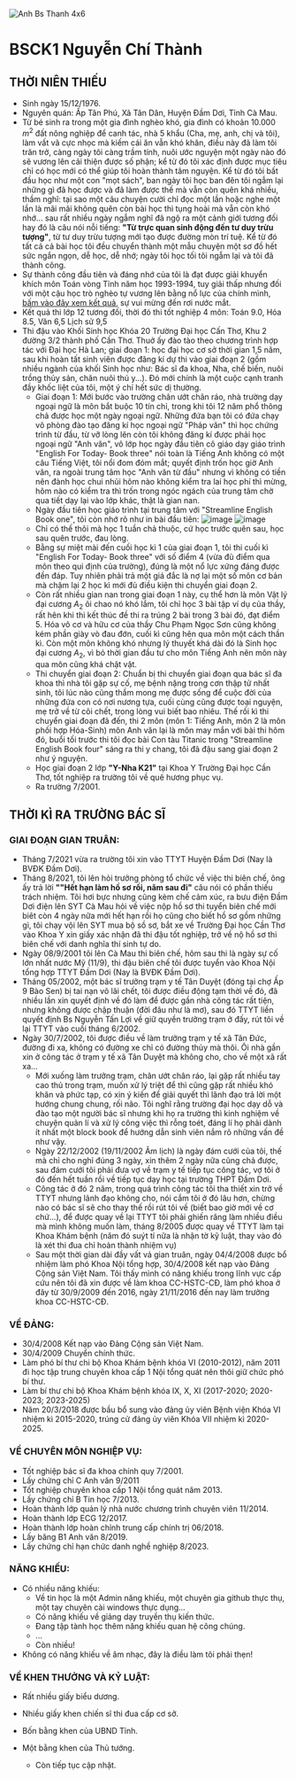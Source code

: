 ![Anh Bs Thanh 4x6](https://github.com/Sale-Office365/BsNguyenChiThanh/assets/103977676/50686b57-edd9-4dcc-9482-f7672df9365f)

# BSCK1 Nguyễn Chí Thành #

## THỜI NIÊN THIẾU ##

- Sinh ngày 15/12/1976.
- Nguyên quán: Ấp Tân Phú, Xã Tân Dân, Huyện Đầm Dơi, Tỉnh Cà Mau.
- Từ bé sinh ra trong một gia đình nghèo khó, gia đình có khoản 10.000 $m^2$ đất nông nghiệp để canh tác, nhà 5 khẩu (Cha, mẹ, anh, chị và tôi), làm vất vã cực nhọc mà kiếm cái ăn vẫn khó khăn, điều này đã làm tôi trăn trở, càng ngày tôi càng trầm tính, nuôi ước nguyện một ngày nào đó sẽ vương lên cải thiện được số phận; kể từ đó tôi xác định được mục tiêu chỉ có học mới có thể giúp tôi hoàn thành tâm nguyện. Kể từ đó tôi bất đầu học như một con "mọt sách", ban ngày tôi học ban đên tôi ngẫm lại những gì đã học được và đã làm được thế mà vẫn còn quên khá nhiều, thầm nghĩ: tại sao một câu chuyện cười chỉ đọc một lần hoặc nghe một lần là mãi mãi không quên còn bài học thì tụng hoài mà vẫn còn khó nhớ... sau rất nhiều ngày ngẫm nghĩ đã ngộ ra một cảnh giới tương đối hay đó là câu nói nỗi tiếng: **"Từ trực quan sinh động đến tư duy trừu tượng"**, từ tư duy trừu tượng mới tạo được đường mòn trí tuệ. Kể từ đó tất cả cả bài học tôi đều chuyển thành một mẫu chuyện một sơ đồ hết sức ngắn ngọn, dễ học, dễ nhớ; ngày tôi học tối tôi ngẫm lại và tôi đã thành công.
- Sự thành công đầu tiên và đáng nhớ của tôi là đạt được giải khuyển khích môn Toán vòng Tỉnh năm học 1993-1994, tuy giải thấp nhưng đối với một cậu học trò nghèo tự vương lên bằng nổ lực của chính mình, [bấm vào đây xem kết quả](https://thpt-damdoi-camau.edu.vn/about/thanh-tich-hoc-sinh-gioi-tu-nam-1985-2005.html), sự vui mừng đến rơi nước mắt.
- Kết quả thi lớp 12 tương đối, thời đó thi tốt nghiệp 4 môn: Toán 9.0, Hóa 8.5, Văn 6,5 Lịch sử 9,5
- Thi đậu vào Khối Sinh học Khóa 20 Trường Đại học Cấn Thơ, Khu 2 đường 3/2 thành phố Cần Thơ. Thuở ấy đào tào theo chương trình hợp tác với Đại học Hà Lan; giai đoạn 1: học đại học cơ sở thời gian 1,5 năm, sau khi hoàn tất sinh viên được đăng kí dự thi vào giai đoạn 2 (gồm nhiều ngành của khối Sinh học như: Bác sĩ đa khoa, Nha, chế biến, nuôi trồng thủy sản, chăn nuôi thú y...). Đó mới chính là một cuộc cạnh tranh đầy khốc liệt của tôi, một ý chí hết sức dị thường.
  -  Giai đoạn 1: Mới bước vào trường chân ướt chân ráo, nhà trường dạy ngoại ngữ là môn bắt buộc 10 tín chỉ, trong khi tôi 12 năm phổ thông chả được học một ngày ngoại ngữ. Những đứa bạn tôi có đứa chạy vô phòng đào tạo đăng kí học ngoại ngữ "Pháp văn" thì học chứng trình từ đầu, từ vỡ lòng lên còn tôi không đăng kí được phải học ngoại ngữ "Anh văn", vô lớp học ngày đầu tiên cô giáo dạy giáo trình "English For Today- Book three" nói toàn là Tiếng Anh không có một câu Tiếng Việt, tôi nổi đom đóm mắt; quyết định trốn học giờ Anh văn, ra ngoài trung tâm học "Anh văn từ đầu" nhưng vì không có tiền nên đành học chui nhủi hôm nào không kiểm tra lai học phí thì mừng, hôm nào có kiểm tra thì trốn trong ngóc ngách của trung tâm chờ qua tiết dạy lại vào lớp khác, thật là gian nan.
  -  Ngày đầu tiên học giáo trình tại trung tâm với "Streamline English Book one", tôi còn nhớ rõ như in bài đầu tiên:
     ![image](https://github.com/Bsck1NgChiThanh/BsNguyenChiThanh/assets/140607849/6c53320b-bb96-4b4e-8bae-a2d316673fd5)
     ![image](https://github.com/Bsck1NgChiThanh/BsNguyenChiThanh/assets/140607849/d5e64155-7aa6-4515-9926-ff84e34a2e00)
  -  Chỉ có thế thôi mà học 1 tuần chả thuộc, cứ học trước quên sau, học sau quên trước, đau lòng.
  -  Bằng sự miệt mài đến cuối học kì 1 của giai đoạn 1, tôi thi cuối kì "English For Today- Book three" với số điểm 4 (vừa đủ điểm qua môn theo qui định của trường), đúng là một nổ lực xứng đáng được đền đáp. Tuy nhiên phải trả một giá đắc là nợ lại một số môn cơ bản mà chậm lại 2 học kì mới đủ điều kiện thi chuyển giai đoạn 2.
  -  Còn rất nhiều gian nan trong giai đoạn 1 này, cụ thể hơn là môn Vật lý đại cương $A_{2}$ ôi chao nó khó lắm, tôi chỉ học 3 bài tập ví dụ của thầy, rất hên khi thi kết thúc đề thi ra trúng 2 bài trong 3 bài đó, đạt điểm 5. Hóa vô cơ và hữu cơ của thầy Chu Phạm Ngọc Sơn cũng không kém phần giày vò đau đớn, cuối kì cũng hên qua môn một cách thần kì. Còn một môn không khó nhưng lý thuyết khá dài đó là Sinh học đại cương $A_{2}$, vì bỏ thời gian đầu tư cho môn Tiếng Anh nên môn này qua môn cũng khá chật vật.
  -  Thi chuyển giai đoạn 2: Chuẩn bị thi chuyển giai đoạn qua bác sĩ đa khoa thì nhà tôi gặp sự cố, mẹ bệnh nặng trong cơn thập tử nhất sinh, tôi lúc nào cũng thầm mong mẹ được sống để cuộc đời của những đứa con có nơi nương tựa, cuối cùng cũng được toại nguyện, mẹ trở về từ cõi chết, trong lòng vui biết bao nhiêu. Thế rồi kì thi chuyển giai đoạn đã đến, thi 2 môn (môn 1: Tiếng Anh, môn 2 là môn phối hợp Hóa-Sinh) môn Anh văn lại là môn may mắn với bài thi hôm đó, buổi tối trước thi tôi đọc bài Con tàu Titanic trong "Streamline English Book four" sáng ra thi y chang, tôi đã đậu sang giai đoạn 2 như ý nguyện.
  -  Học giai đoạn 2 lớp **"Y-Nha K21"** tại Khoa Y Trường Đại học Cần Thơ, tốt nghiệp ra trường tôi về quê hương phục vụ.
  -  Ra trường 7/2001.
## THỜI KÌ RA TRƯỜNG BÁC SĨ ##
### GIAI ĐOẠN GIAN TRUÂN: ###
- Tháng 7/2021 vừa ra trường tôi xin vào TTYT Huyện Đầm Dơi (Nay là BVĐK Đầm Dơi).
- Tháng 8/2021, tôi lên hỏi trưởng phòng tổ chức về việc thi biên chế, ông ấy trả lời **""Hết hạn làm hồ sơ rồi, năm sau đi"** câu nói có phần thiếu trách nhiệm. Tôi hơi bực nhưng cũng kèm chế cảm xúc, ra bưu điện Đầm Dơi điện lên SYT Cà Mau hỏi về việc nộp hồ sơ thi tuyển biên chế mới biêt còn 4 ngày nữa mới hết hạn rồi họ cũng cho biết hồ sơ gồm những gì, tôi chạy vội lên SYT mua bộ sồ sơ, bắt xe về Trường Đại học Cần Thơ vào Khoa Y xin giấy xác nhận đã thi đậu tốt nghiệp, trở về nộ hồ sơ thi biên chế với danh nghĩa thí sinh tự do.
- Ngày 08/9/2001 tôi lên Cà Mau thi biên chế, hôm sau thi là ngày sự cố lớn nhất nước Mỹ (11/9), thi đậu biên chế tôi được tuyển vào Khoa Nội tổng hợp TTYT Đầm Dơi (Nay là BVĐK Đầm Dơi).
- Tháng 05/2002, một bác sĩ trưởng trạm y tế Tân Duyệt (đóng tại chợ Ấp 9 Bào Sen) bị tai nạn võ lãi chết, tôi được điều động tạm thời về đó, đã nhiều lần xin quyết định về đó làm để được gần nhà công tác rất tiện, nhưng không được chập thuận (đời đâu như là mơ), sau đó TTYT liền quyết định Bs Nguyễn Tấn Lợi về giữ quyền trưởng trạm ở đấy, rút tôi về lại TTYT vào cuối tháng 6/2002.
- Ngày 30/7/2002, tôi được điều về làm trưởng trạm y tế xã Tân Đức, đường đi xa, không có đường xe chỉ có đường thủy mà thôi. Ôi nhà gần xin ở công tác ở trạm y tế xã Tân Duyệt mà không cho, cho về một xã rất xa...
  -  Mới xuống làm trưởng trạm, chân ướt chân ráo, lại gặp rất nhiều tay cao thủ trong trạm, muốn xử lý triệt để thì cũng gặp rất nhiều khó khăn và phức tạp, có xin ý kiến để giải quyết thì lãnh đạo trả lời một hướng chung chung, rối não. Tôi nghĩ rằng trường đại học dạy dỗ và đào tạo một người bác sĩ nhưng khi họ ra trường thì kinh nghiệm về chuyện quản lí và xử lý công việc thì rỗng toét, đáng lí họ phải dành ít nhất một block book để hướng dẫn sinh viên nắm rõ những vấn đề như vậy.
  -  Ngày 22/12/2002 (19/11/2002 Âm lịch) là ngày đám cưới của tôi, thế mà chỉ cho nghỉ đúng 3 ngày, xin thêm 2 ngày nữa cũng chả được, sau đám cưới tôi phải đưa vợ về trạm y tế tiếp tục công tác, vợ tôi ở đó đến hết tuần rồi về tiếp tục dạy học tại trường THPT Đầm Dơi.
  -  Công tác ở đó 2 năm, trong quá trình công tác tôi tha thiết xin trở về TTYT nhưng lãnh đạo không cho, nói cắm tôi ở đó lâu hơn, chừng nào có bác sĩ sẽ cho thay thế rồi rút tôi về (biết bao giờ mới về cơ chứ...), để được quay về lại TTYT tôi phải ghiến răng làm nhiều điều mà mình không muốn làm, tháng 8/2005 được quay về TTYT làm tại Khoa Khám bệnh (năm đó suýt tí nữa là nhận tờ kỹ luật, thay vào đó là xét thi đua chỉ hoàn thành nhiệm vụ)
  -  Sau một thời gian dài đầy vất vả gian truân, ngày 04/4/2008 được bổ nhiệm làm phó Khoa Nội tổng hợp, 30/4/2008 kết nạp vào Đảng Cộng sản Việt Nam. Tôi thấy mình có năng khiếu trong lĩnh vực cấp cứu nên tôi đã xin được về làm khoa CC-HSTC-CĐ, làm phó khoa ở đây từ 30/9/2009 đến 2016, ngày 21/11/2016 đến nay làm trưởng khoa CC-HSTC-CĐ.
### VỀ ĐẢNG: ###
- 30/4/2008 Kết nạp vào Đảng Cộng sản Việt Nam.
- 30/4/2009 Chuyển chính thức.
- Làm phó bí thư chi bộ Khoa Khám bệnh khóa VI (2010-2012), năm 2011 đi học tập trung chuyên khoa cấp 1 Nội tổng quát nên thôi giữ chức phó bí thư.
- Làm bí thư chi bộ Khoa Khám bệnh khóa IX, X, XI (2017-2020; 2020-2023; 2023-2025)
- Năm 20/3/2018 được bầu bổ sung vào đảng ủy viên  Bệnh viện Khóa VI nhiệm kì 2015-2020, trúng cử đảng ủy viên Khóa VII nhiệm kì 2020-2025.
### VỀ CHUYÊN MÔN NGHIỆP VỤ: ###
- Tốt nghiệp bác sĩ đa khoa chính quy 7/2001.
- Lấy chứng chỉ C Anh văn 9/2011
- Tốt nghiệp chuyên khoa cấp 1 Nội tổng quát năm 2013.
- Lấy chứng chỉ B Tin học 7/2013.
- Hoàn thành lớp quản lý nhà nước chương trình chuyên viên 11/2014.
- Hoàn thành lớp ECG 12/2017.
- Hoàn thành lớp hoàn chỉnh trung cấp chính trị 06/2018.
- Lấy băng B1 Anh văn 8/2019.
- Lấy chứng chỉ hạn chức danh nghề nghiệp 8/2023.
### NĂNG KHIẾU: ###
- Có nhiều năng khiếu:
  - Về tin học là một Admin năng khiếu, một chuyên gia github thực thụ, một tay chuyên cài windows thực dụng...
  - Có năng khiếu về giảng dạy truyền thụ kiến thức.
  - Đang tập tành học thêm năng khiếu quan hệ công chúng.
  - ...
  - Còn nhiều!
- Không có năng khiếu về âm nhạc, đây là điều làm tôi phải thẹn!
### VỀ KHEN THƯỞNG VÀ KỶ LUẬT: ###
- Rất nhiều giấy biểu dương.
- Nhiều giấy khen chiến sĩ thi đua cấp cơ sở.
- Bốn bằng khen của UBND Tỉnh.
- Một bằng khen của Thủ tướng.

  
  - Còn tiếp tục cập nhật. 

  
